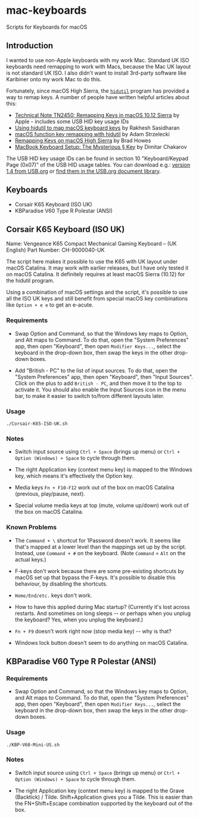 # mac-keyboards
Scripts for Keyboards for macOS

## Introduction

I wanted to use non-Apple keyboards with my work Mac. Standard UK ISO keyboards need remapping to work with Macs, because the Mac UK layout is not standard UK ISO. I also didn't want to install 3rd-party software like Karibiner onto my work Mac to do this.

Fortunately, since macOS High Sierra, the [`hidutil`](https://developer.apple.com/library/archive/technotes/tn2450/_index.html) program has provided a way to remap keys. A number of people have written helpful articles about this:

 * [Technical Note TN2450: Remapping Keys in macOS 10.12 Sierra](https://developer.apple.com/library/archive/technotes/tn2450/_index.html) by Apple - includes some USB HID key usage IDs
 * [Using hidutil to map macOS keyboard keys](https://rakhesh.com/mac/using-hidutil-to-map-macos-keyboard-keys/) by Rakhesh Sasidharan
 * [macOS function key remapping with hidutil](https://www.nanoant.com/mac/macos-function-key-remapping-with-hidutil) by Adam Strzelecki
 * [Remapping Keys on macOS High Sierra](https://keystrokecountdown.com/articles/keymaps/index.html) by Brad Howes
 * [MacBook Keyboard Setup: The Mysterious § Key](https://dchakarov.com/blog/macbook-remap-keys/) by Dimitar Chakarov

The USB HID key usage IDs can be found in section 10 "Keyboard/Keypad Page (0x07)" of the USB HID usage tables. You can download e.g.: [version 1.4 from USB.org](https://www.usb.org/document-library/hid-usage-tables-14) or [find them in the USB.org document library](https://www.usb.org/documents?search=hid+usage&items_per_page=50).

## Keyboards

 * Corsair K65 Keyboard (ISO UK)
 * KBParadise V60 Type R Polestar (ANSI)

## Corsair K65 Keyboard (ISO UK)

Name: Vengeance K65 Compact Mechanical Gaming Keyboard – (UK English)
Part Number: CH-9000040-UK

The script here makes it possible to use the K65 with UK layout under macOS Catalina. It may work with earlier releases, but I have only tested it on macOS Catalina. It definitely requires at least macOS Sierra (10.12) for the hidutil program.

Using a combination of macOS settings and the script, it's possible to use all the ISO UK keys and still benefit from special macOS key combinations like `Option + e e` to get an e-acute.

### Requirements

- Swap Option and Command, so that the Windows key maps to Option, and Alt maps to Command. To do that, open the "System Preferences" app, then open "Keyboard", then open `Modifier Keys...`, select the keyboard in the drop-down box, then swap the keys in the other drop-down boxes.

- Add "British - PC" to the list of input sources. To do that, open the "System Preferences" app, then open "Keyboard", then "Input Sources". Click on the plus to add `British - PC`, and then move it to the top to activate it. You should also enable the Input Sources icon in the menu bar, to make it easier to switch to/from different layouts later.

### Usage

```
./Corsair-K65-ISO-UK.sh
```

### Notes

- Switch input source using `Ctrl + Space` (brings up menu) or `Ctrl + Option (Windows) + Space` to cycle through them.

- The right Application key (context menu key) is mapped to the Windows key, which means it's effectively the Option key.

- Media keys `Fn + F10-F12` work out of the box on macOS Catalina (previous, play/pause, next).

- Special volume media keys at top (mute, volume up/down) work out of the box on macOS Catalina.

### Known Problems

- The `Command + \` shortcut for 1Password doesn't work. It seems like that's mapped at a lower level than the mappings set up by the script. Instead, use `Command + #` on the keyboard. (Note `Command` = `Alt` on the actual keys.)

- F-keys don't work because there are some pre-existing shortcuts by macOS set up that bypass the F-keys. It's possible to disable this behaviour, by disabling the shortcuts.

- `Home/End/etc.` keys don't work.

- How to have this applied during Mac startup? (Currently it's lost across restarts. And sometimes on long sleeps -- or perhaps when you unplug the keyboard? Yes, when you unplug the keyboard.)

- `Fn + F9` doesn't work right now (stop media key) -- why is that?

- Windows lock button doesn't seem to do anything on macOS Catalina.

## KBParadise V60 Type R Polestar (ANSI)

### Requirements

- Swap Option and Command, so that the Windows key maps to Option, and Alt maps to Command. To do that, open the "System Preferences" app, then open "Keyboard", then open `Modifier Keys...`, select the keyboard in the drop-down box, then swap the keys in the other drop-down boxes.

### Usage

```
./KBP-V60-Mini-US.sh
```

### Notes

- Switch input source using `Ctrl + Space` (brings up menu) or `Ctrl + Option (Windows) + Space` to cycle through them.

- The right Application key (context menu key) is mapped to the Grave (Backtick) / Tilde. Shift+Application gives you a Tilde. This is easier than the FN+Shift+Escape combination supported by the keyboard out of the box.
